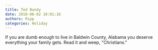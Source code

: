 ```yaml
---
title: Ted Bundy
date: 2018-06-02 18:01:16
authors: Ripp
categories: Holiday
---
```


 If you are dumb enough to live in Baldwin County, Alabama you deserve everything your family gets. Read it and weep, "Christians."